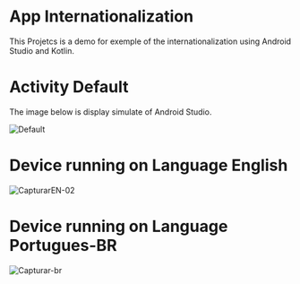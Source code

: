 # App Internationalization
This Projetcs is a demo for exemple of the internationalization using Android Studio and Kotlin. 

# Activity Default
The image below is display simulate of Android Studio. 

![Default](https://user-images.githubusercontent.com/33203109/199612699-31eb082d-4364-4207-abb6-796275929c27.PNG)

# Device running on Language English 

![CapturarEN-02](https://user-images.githubusercontent.com/33203109/199617109-51774b0f-d781-41c3-bc18-a527b0799c21.PNG)

# Device running on Language Portugues-BR 

![Capturar-br](https://user-images.githubusercontent.com/33203109/199617240-be87be65-b8c0-4adc-8501-df4caaaf3135.PNG)

